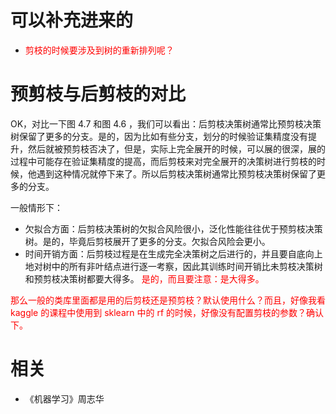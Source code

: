 

# 可以补充进来的

- <span style="color:red;">剪枝的时候要涉及到树的重新排列呢？</span>



# 预剪枝与后剪枝的对比

OK，对比一下图 4.7 和图 4.6 ，我们可以看出：后剪枝决策树通常比预剪枝决策树保留了更多的分支。是的，因为比如有些分支，划分的时候验证集精度没有提升，然后就被预剪枝否决了，但是，实际上完全展开的时候，可以展的很深，展的过程中可能存在验证集精度的提高，而后剪枝来对完全展开的决策树进行剪枝的时候，他遇到这种情况就停下来了。所以后剪枝决策树通常比预剪枝决策树保留了更多的分支。

一般情形下：

* 欠拟合方面：后剪枝决策树的欠拟合风险很小，泛化性能往往优于预剪枝决策树。是的，毕竟后剪枝展开了更多的分支。欠拟合风险会更小。
* 时间开销方面：后剪枝过程是在生成完全决策树之后进行的，并且要自底向上地对树中的所有非叶结点进行逐一考察，因此其训练时间开销比未剪枝决策树和预剪枝决策树都要大得多。 <span style="color:red;">是的，而且要注意：是大得多。</span>


<span style="color:red;">那么一般的类库里面都是用的后剪枝还是预剪枝？默认使用什么？而且，好像我看 kaggle 的课程中使用到 sklearn 中的 rf 的时候，好像没有配置剪枝的参数？确认下。</span>







# 相关

- 《机器学习》周志华
